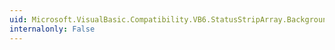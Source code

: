 ```yaml
---
uid: Microsoft.VisualBasic.Compatibility.VB6.StatusStripArray.BackgroundImageChanged
internalonly: False
---
```

